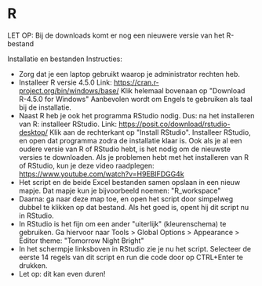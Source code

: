 # R
LET OP: Bij de downloads komt er nog een nieuwere versie van het R-bestand

Installatie en bestanden
Instructies:
- Zorg dat je een laptop gebruikt waarop je administrator rechten heb.
- Installeer R versie 4.5.0
                Link: https://cran.r-project.org/bin/windows/base/
                Klik helemaal bovenaan op "Download R-4.5.0 for Windows"
                Aanbevolen wordt om Engels te gebruiken als taal bij de installatie.
- Naast R heb je ook het programma RStudio nodig. Dus: na het installeren van R: installeer RStudio. 
                Link: https://posit.co/download/rstudio-desktop/
                Klik aan de rechterkant op "Install RStudio".
                Installeer RStudio, en open dat programma zodra de installatie klaar is. 
                Ook als je al een oudere versie van R of RStudio hebt, is het nodig om de nieuwste versies te downloaden.
                Als je problemen hebt met het installeren van R of RStudio, kun je deze video raadplegen: https://www.youtube.com/watch?v=H9EBlFDGG4k
- Het script en de beide Excel bestanden samen opslaan in een nieuw mapje. Dat mapje kun je bijvoorbeeld noemen: "R_workspace"
- Daarna: ga naar deze map toe, en open het script door simpelweg dubbel te klikken op dat bestand. Als het goed is, opent hij dit script nu in RStudio.
- In RStudio is het fijn om een ander "uiterlijk" (kleurenschema) te gebruiken. Ga hiervoor naar Tools > Global Options > Appearance > Editor theme: "Tomorrow Night Bright"
- In het schermpje linksboven in RStudio zie je nu het script. Selecteer de eerste 14 regels van dit script en run die code door op CTRL+Enter te drukken.
- Let op: dit kan even duren!

